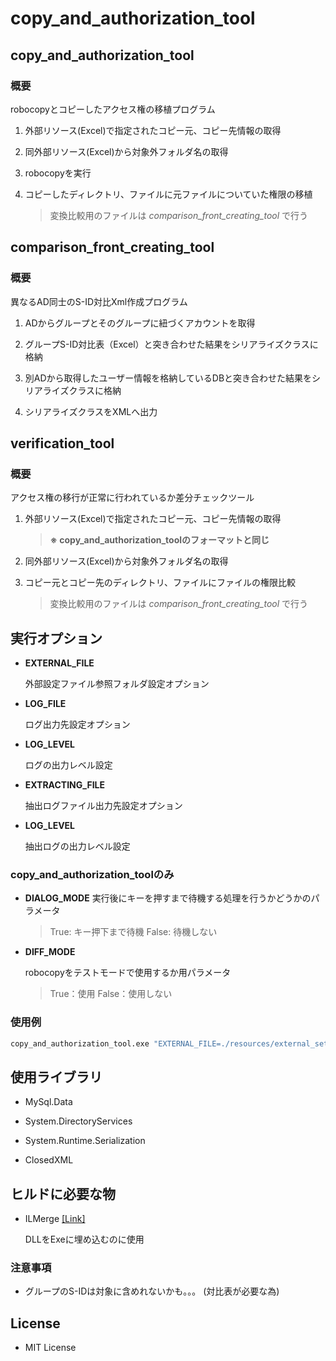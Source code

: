# copy_and_authorization_tool

## copy_and_authorization_tool
### 概要
robocopyとコピーしたアクセス権の移植プログラム

1. 外部リソース(Excel)で指定されたコピー元、コピー先情報の取得

2. 同外部リソース(Excel)から対象外フォルダ名の取得

3. robocopyを実行

4. コピーしたディレクトリ、ファイルに元ファイルについていた権限の移植

    > 変換比較用のファイルは _comparison_front_creating_tool_ で行う

## comparison_front_creating_tool
### 概要
異なるAD同士のS-ID対比Xml作成プログラム

1. ADからグループとそのグループに紐づくアカウントを取得

2. グループS-ID対比表（Excel）と突き合わせた結果をシリアライズクラスに格納

3. 別ADから取得したユーザー情報を格納しているDBと突き合わせた結果をシリアライズクラスに格納

4. シリアライズクラスをXMLへ出力

## verification_tool
### 概要
アクセス権の移行が正常に行われているか差分チェックツール

1. 外部リソース(Excel)で指定されたコピー元、コピー先情報の取得

    > __※ copy_and_authorization_toolのフォーマットと同じ__

2. 同外部リソース(Excel)から対象外フォルダ名の取得

3. コピー元とコピー先のディレクトリ、ファイルにファイルの権限比較

    > 変換比較用のファイルは _comparison_front_creating_tool_ で行う



## 実行オプション
+ __EXTERNAL_FILE__

    外部設定ファイル参照フォルダ設定オプション

+ __LOG_FILE__

    ログ出力先設定オプション

+ __LOG_LEVEL__

    ログの出力レベル設定

+ __EXTRACTING_FILE__

    抽出ログファイル出力先設定オプション

+ __LOG_LEVEL__

    抽出ログの出力レベル設定


### copy_and_authorization_toolのみ
+ __DIALOG_MODE__
    実行後にキーを押すまで待機する処理を行うかどうかのパラメータ
    > True: キー押下まで待機 False: 待機しない

+ __DIFF_MODE__

    robocopyをテストモードで使用するか用パラメータ
    > True：使用 False：使用しない

### 使用例
```cmd
copy_and_authorization_tool.exe "EXTERNAL_FILE=./resources/external_setting.json" "LOG_FILE=./log/system_log.log"
```


## 使用ライブラリ
+ MySql.Data

+ System.DirectoryServices

+ System.Runtime.Serialization

+ ClosedXML

## ヒルドに必要な物
+ ILMerge [\[Link\]](https://www.microsoft.com/en-us/download/details.aspx?id=17630)

    DLLをExeに埋め込むのに使用

### 注意事項
+ グループのS-IDは対象に含めれないかも。。。 (対比表が必要な為)

## License
+ MIT License
